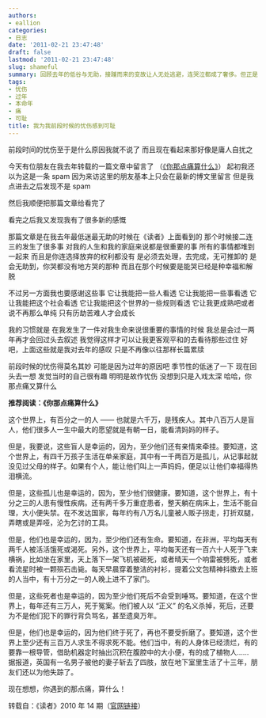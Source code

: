 ```yaml
---
authors:
- eallion
categories:
- 日志
date: '2011-02-21 23:47:48'
draft: false
lastmod: '2011-02-21 23:47:48'
slug: shameful
summary: 回顾去年的低谷与无助，接踵而来的变故让人无处逃避，连哭泣都成了奢侈。但正是这些苦难让人看清了人性与社会规则，促使自己成长。如今回望，曾经的忧伤显得矫情而可笑。相比之下，世界上还有无数人承受着更深的痛苦——残疾、孤儿、疾病、死亡甚至冤屈。当你抱怨生活时，想想那些连基本生存都成问题的人，你的那点痛又算什么呢。
tags:
- 忧伤
- 过年
- 本命年
- 痛
- 可耻
title: 我为我前段时候的忧伤感到可耻
---
```

前段时间的忧伤至于是什么原因我就不说了
而且现在看起来那好像是庸人自扰之

今天有位朋友在我去年转载的一篇文章中留言了
（[《你那点痛算什么》](http://eallion.com/suansm)）
起初我还以为这是一条 spam
因为来访这里的朋友基本上只会在最新的博文里留言
但是我点进去之后发现不是 spam

然后我顺便把那篇文章给看完了

看完之后我又发现我有了很多新的感慨

那篇文章是在我去年最低迷最无助的时候在《读者》上面看到的
那个时候接二连三的发生了很多事
对我的人生和我的家庭来说都是很重要的事
所有的事情都堆到一起来
而且是你连选择放弃的权利都没有
是必须去处理，去完成，无可推卸的
是会无助到，你哭都没有地方哭的那种
而且在那个时候要是能哭已经是种幸福和解脱

不过另一方面我也要感谢这些事
它让我能把一些人看透
它让我能把一些事看透
它让我能把这个社会看透
它让我能把这个世界的一些规则看透
它让我更成熟吧或者说不再那么单纯
只有历劫苦难人才会成长

我的习惯就是
在我发生了一件对我生命来说很重要的事情的时候
我总是会过一两年再才会回过头去叙述
我觉得这样才可以让我更客观平和的去看待那些过住
好吧，上面这些就是我对去年的感叹
只是不再像以往那样长篇累牍

前段时候的忧伤得莫名其妙
可能是因为过年的原因吧
季节性的低迷了一下
现在回头去一想
发觉当时的自己很有趣
明明是故作忧伤
没想到只是入戏太深
哈哈，你那点痛又算什么

<strong > 推荐阅读：《你那点痛算什么》</strong>

这个世界上，有百分之一的人 —— 也就是六千万，是残疾人。其中八百万人是盲人，他们很多人一生中最大的愿望就是有朝一日，能看清妈妈的样子。

但是，我要说，这些盲人是幸运的，因为，至少他们还有亲情来牵挂。要知道，这个世界上，有四千万孩子生活在单亲家庭，其中有一千两百万是孤儿，从记事起就没见过父母的样子。如果有个人，能让他们叫上一声妈妈，便足以让他们幸福得热泪横流。

但是，这些孤儿也是幸运的，因为，至少他们很健康。要知道，这个世界上，有十分之三的人患有慢性疾病。还有两千多万重症患者，整天躺在病床上，生活不能自理，大小便失禁。在不发达国家，每年约有八万名儿童被人贩子拐走，打折双腿，弄瞎或是弄哑，沦为乞讨的工具。

但是，他们也是幸运的，因为，至少他们还有生命。要知道，在非洲，平均每天有两千人被活活饿死或渴死。另外，这个世界上，平均每天还有一百六十人死于飞来横祸，比如坐在家里，天上落下一架飞机被砸死，或者晴天一个响雷被劈死，或者看流星时被一颗殒石击毙。每天早晨穿着整洁的衬衫，提着公文包精神抖擞去上班的人当中，有十万分之一的人晚上进不了家门。

但是，这些死者也是幸运的，因为至少他们死后不会受到唾骂。要知道，在这个世界上，每年还有三万人，死于冤案。他们被人以 “正义” 的名义杀掉，死后，还要为不是他们犯下的罪行背负骂名，甚至遗臭万年。

但是，他们也是幸运的，因为他们终于死了，再也不要受折磨了。要知道，这个世界上至少还有三百万人求生不得求死不能。他们当中，有的人身体已经溃烂，有的要靠一根导管，借助机器定时抽出沉积在腹腔中的大小便，有的成了植物人…… 据报道，英国有一名男子被他的妻子斩去了四肢，放在地下室里生活了十三年，朋友们还以为他失踪了。

现在想想，你遇到的那点痛，算什么！

转载自：《读者》2010 年 14 期（[官网链接](http://www.duzhe.com/periodicals/periodicalsdetail.jsp?id=1580&nodeid=256&pubcompanyid=48&siteid=2)）